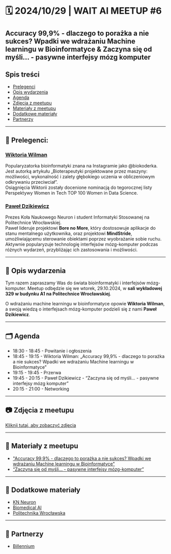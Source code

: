 # 🗓️ 2024/10/29 | WAIT AI MEETUP #6

## Accuracy 99,9% - dlaczego to porażka a nie sukces? Wpadki we wdrażaniu Machine learningu w Bioinformatyce & Zaczyna się od myśli… - pasywne interfejsy mózg komputer

## Spis treści
- [Prelegenci](#prelegenci)
- [Opis wydarzenia](#opis-wydarzenia)
- [Agenda](#agenda)
- [Zdjęcia z meetupu](#zdjęcia-z-meetupu)
- [Materiały z meetupu](#materiały-z-meetupu)
- [Dodatkowe materiały](#dodatkowe-materiały)
- [Partnerzy](#partnerzy)

---

## 🎤 Prelegenci:

### [Wiktoria Wilman](https://www.linkedin.com/in/wwilman/)  
Popularyzatorka bioinformatyki znana na Instagramie jako @biokoderka.  
Jest autorką artykułu „Bioterapeutyki projektowane przez maszyny: możliwości, wykonalność i zalety głębokiego uczenia w obliczeniowym odkrywaniu przeciwciał”.  
Osiągnięcia Wiktorii zostały docenione nominacją do tegorocznej listy Perspektywy Women in Tech TOP 100 Women in Data Science.

### [Paweł Dzikiewicz](https://www.linkedin.com/in/pawel-dzikiewicz/)  
Prezes Koła Naukowego Neuron i student Informatyki Stosowanej na Politechnice Wrocławskiej.  
Paweł lideruje projektowi **Bore no More**, który dostosowuje aplikacje do stanu mentalnego użytkownika, oraz projektowi **MindStride**, umożliwiającemu sterowanie obiektami poprzez wyobrażanie sobie ruchu.  
Aktywnie popularyzuje technologię interfejsów mózg-komputer podczas różnych wydarzeń, przybliżając ich zastosowania i możliwości.

---

## 📄 Opis wydarzenia

Tym razem zapraszamy Was do świata bioinformatyki i interfejsów mózg-komputer. Meetup odbędzie się we wtorek, 29.10.2024, w **sali wykładowej 329 w budynku A1 na Politechnice Wrocławskiej**.  

O wdrażaniu machine learningu w bioinformatyce opowie **Wiktoria Wilman**, a swoją wiedzą o interfejsach mózg-komputer podzieli się z nami **Paweł Dzikiewicz**.

---

## 🗂️ Agenda

- 18:30 - 18:45 - Powitanie i ogłoszenia
- 18:45 - 19:15 - Wiktoria Wilman: „Accuracy 99,9% - dlaczego to porażka a nie sukces? Wpadki we wdrażaniu Machine learningu w Bioinformatyce"
- 19:15 - 19:45 - Przerwa
- 19:45 - 20:15 - Paweł Dzikiewicz - “Zaczyna się od myśli… - pasywne interfejsy mózg komputer”
- 20:15 - 21:00 - Networking

---

## 📷 Zdjęcia z meetupu  
[Kliknij tutaj, aby zobaczyć zdjęcia](https://photos.google.com/share/AF1QipPrb_E1sEdaVV27BNcj_2aEk-2qqSyQd9JGTePMPHnzwpdbSCwPX7FUqzANRHHBPA?key=RkdyUVpZeEstcFJpTWRvbWZVbmZxa3FrU1JiNERn)

---

## 🔗 Materiały z meetupu
- ["Accuracy 99,9% - dlaczego to porażka a nie sukces? Wpadki we wdrażaniu Machine learningu w Bioinformatyce"](https://drive.google.com/file/d/1oJudRCN2gJ4enZ8NOvR-rmO5jDdC7-Wv/view?usp=sharing)  
- [“Zaczyna się od myśli… - pasywne interfejsy mózg-komputer”](https://drive.google.com/file/d/1CBEpjyE6vSghfltrdQd7lG4yo30vykSg/view?usp=sharing)

---

## 🔗 Dodatkowe materiały
- [KN Neuron](https://www.linkedin.com/company/kn-neuron/)  
- [Biomedical AI](https://www.linkedin.com/company/biomedical-ai/)  
- [Politechnika Wrocławska](https://www.linkedin.com/school/politechnika-wroclawska/)  

---

## 🤝 Partnerzy
- [Billennium](https://www.linkedin.com/company/billennium/)  
